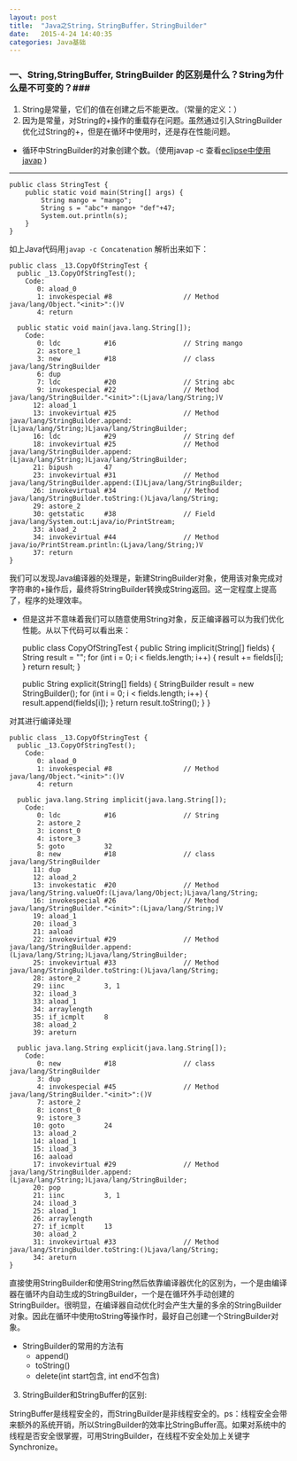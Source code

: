 ```yaml
---
layout: post
title:  "Java之String，StringBuffer，StringBuilder"
date:   2015-4-24 14:40:35
categories: Java基础
---
```

### 一、String,StringBuffer, StringBuilder 的区别是什么？String为什么是不可变的？###
1. String是常量，它们的值在创建之后不能更改。（常量的定义：）
2. 因为是常量，对String的+操作的重载存在问题。虽然通过引入StringBuilder优化过String的+，但是在循环中使用时，还是存在性能问题。
* 循环中StringBuilder的对象创建个数。（使用javap -c 查看[eclipse中使用javap](http://stackoverflow.com/questions/7056987/how-to-use-javap-with-eclipse) )


----------

    public class StringTest {
		public static void main(String[] args) {
			String mango = "mango";
			String s = "abc"+ mango+ "def"+47;
			System.out.println(s);
		}
	}

如上Java代码用`javap -c Concatenation` 解析出来如下： 

	public class _13.CopyOfStringTest {
	  public _13.CopyOfStringTest();
		Code:
		   0: aload_0       
		   1: invokespecial #8                  // Method java/lang/Object."<init>":()V
		   4: return        

	  public static void main(java.lang.String[]);
		Code:
		   0: ldc           #16                 // String mango
		   2: astore_1      
		   3: new           #18                 // class java/lang/StringBuilder
		   6: dup           
		   7: ldc           #20                 // String abc
		   9: invokespecial #22                 // Method java/lang/StringBuilder."<init>":(Ljava/lang/String;)V
		  12: aload_1       
		  13: invokevirtual #25                 // Method java/lang/StringBuilder.append:(Ljava/lang/String;)Ljava/lang/StringBuilder;
		  16: ldc           #29                 // String def
		  18: invokevirtual #25                 // Method java/lang/StringBuilder.append:(Ljava/lang/String;)Ljava/lang/StringBuilder;
		  21: bipush        47
		  23: invokevirtual #31                 // Method java/lang/StringBuilder.append:(I)Ljava/lang/StringBuilder;
		  26: invokevirtual #34                 // Method java/lang/StringBuilder.toString:()Ljava/lang/String;
		  29: astore_2      
		  30: getstatic     #38                 // Field java/lang/System.out:Ljava/io/PrintStream;
		  33: aload_2       
		  34: invokevirtual #44                 // Method java/io/PrintStream.println:(Ljava/lang/String;)V
		  37: return        
	}

我们可以发现Java编译器的处理是，新建StringBuilder对象，使用该对象完成对字符串的+操作后，最终将StringBuilder转换成String返回。这一定程度上提高了，程序的处理效率。
*  但是这并不意味着我们可以随意使用String对象，反正编译器可以为我们优化性能。从以下代码可以看出来：

	public class CopyOfStringTest {
	  public String implicit(String[] fields) {
		String result = "";
		for (int i = 0; i < fields.length; i++) {
		  result += fields[i];
		}
		return result;
	  }

	  public String explicit(String[] fields) {
		StringBuilder result = new StringBuilder();
		for (int i = 0; i < fields.length; i++) {
		  result.append(fields[i]);
		}
		return result.toString();
	  }
	}

对其进行编译处理

	public class _13.CopyOfStringTest {
	  public _13.CopyOfStringTest();
		Code:
		   0: aload_0       
		   1: invokespecial #8                  // Method java/lang/Object."<init>":()V
		   4: return        

	  public java.lang.String implicit(java.lang.String[]);
		Code:
		   0: ldc           #16                 // String 
		   2: astore_2      
		   3: iconst_0      
		   4: istore_3      
		   5: goto          32
		   8: new           #18                 // class java/lang/StringBuilder
		  11: dup           
		  12: aload_2       
		  13: invokestatic  #20                 // Method java/lang/String.valueOf:(Ljava/lang/Object;)Ljava/lang/String;
		  16: invokespecial #26                 // Method java/lang/StringBuilder."<init>":(Ljava/lang/String;)V
		  19: aload_1       
		  20: iload_3       
		  21: aaload        
		  22: invokevirtual #29                 // Method java/lang/StringBuilder.append:(Ljava/lang/String;)Ljava/lang/StringBuilder;
		  25: invokevirtual #33                 // Method java/lang/StringBuilder.toString:()Ljava/lang/String;
		  28: astore_2      
		  29: iinc          3, 1
		  32: iload_3       
		  33: aload_1       
		  34: arraylength   
		  35: if_icmplt     8
		  38: aload_2       
		  39: areturn       

	  public java.lang.String explicit(java.lang.String[]);
		Code:
		   0: new           #18                 // class java/lang/StringBuilder
		   3: dup           
		   4: invokespecial #45                 // Method java/lang/StringBuilder."<init>":()V
		   7: astore_2      
		   8: iconst_0      
		   9: istore_3      
		  10: goto          24
		  13: aload_2       
		  14: aload_1       
		  15: iload_3       
		  16: aaload        
		  17: invokevirtual #29                 // Method java/lang/StringBuilder.append:(Ljava/lang/String;)Ljava/lang/StringBuilder;
		  20: pop           
		  21: iinc          3, 1
		  24: iload_3       
		  25: aload_1       
		  26: arraylength   
		  27: if_icmplt     13
		  30: aload_2       
		  31: invokevirtual #33                 // Method java/lang/StringBuilder.toString:()Ljava/lang/String;
		  34: areturn       
	}







直接使用StringBuilder和使用String然后依靠编译器优化的区别为，一个是由编译器在循环内自动生成的StringBuilder，一个是在循环外手动创建的StringBuilder。很明显，在编译器自动优化时会产生大量的多余的StringBuilder对象。因此在循环中使用toString等操作时，最好自己创建一个StringBuilder对象。

* StringBuilder的常用的方法有
	* append()
	* toString()
	* delete(int start包含, int end不包含) 


3. StringBuilder和StringBuffer的区别:

StringBuffer是线程安全的，而StringBuilder是非线程安全的。ps：线程安全会带来额外的系统开销，所以StringBuilder的效率比StringBuffer高。如果对系统中的线程是否安全很掌握，可用StringBuilder，在线程不安全处加上关键字Synchronize。

























